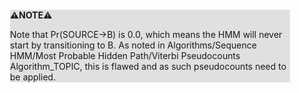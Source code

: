 <div style="margin:2em; background-color: #e0e0e0;">

<strong>⚠️NOTE️️️⚠️</strong>

Note that Pr(SOURCE→B) is 0.0, which means the HMM will never start by transitioning to B. As noted in Algorithms/Sequence HMM/Most Probable Hidden Path/Viterbi Pseudocounts Algorithm_TOPIC, this is flawed and as such pseudocounts need to be applied.
</div>

